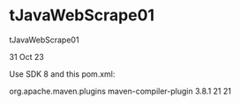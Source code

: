 # tJavaWebScrape01
tJavaWebScrape01

31 Oct 23

Use SDK 8 
and this pom.xml:

<build>
    <plugins>
        <plugin>
            <groupId>org.apache.maven.plugins</groupId>
            <artifactId>maven-compiler-plugin</artifactId>
            <version>3.8.1</version> <!-- Use an appropriate version -->
            <configuration>
                <source>21</source>
                <target>21</target>
            </configuration>
        </plugin>
    </plugins>
</build>
